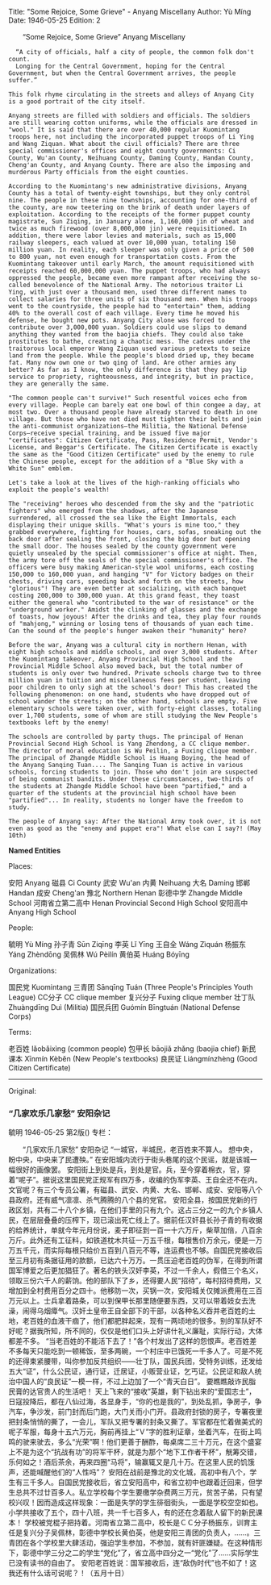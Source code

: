 Title: "Some Rejoice, Some Grieve" - Anyang Miscellany
Author: Yù Míng
Date: 1946-05-25
Edition: 2

　　“Some Rejoice, Some Grieve”
    Anyang Miscellany

      “A city of officials, half a city of people, the common folk don't count.
      Longing for the Central Government, hoping for the Central Government, but when the Central Government arrives, the people suffer.”

    This folk rhyme circulating in the streets and alleys of Anyang City is a good portrait of the city itself.

    Anyang streets are filled with soldiers and officials. The soldiers are still wearing cotton uniforms, while the officials are dressed in "wool." It is said that there are over 40,000 regular Kuomintang troops here, not including the incorporated puppet troops of Li Ying and Wang Ziquan. What about the civil officials? There are three special commissioner's offices and eight county governments: Ci County, Wu'an County, Neihuang County, Daming County, Handan County, Cheng'an County, and Anyang County. There are also the imposing and murderous Party officials from the eight counties.

    According to the Kuomintang's new administrative divisions, Anyang County has a total of twenty-eight townships, but they only control nine. The people in these nine townships, accounting for one-third of the county, are now teetering on the brink of death under layers of exploitation. According to the receipts of the former puppet county magistrate, Sun Ziqing, in January alone, 1,160,000 jin of wheat and twice as much firewood (over 8,000,000 jin) were requisitioned. In addition, there were labor levies and materials, such as 15,000 railway sleepers, each valued at over 10,000 yuan, totaling 150 million yuan. In reality, each sleeper was only given a price of 500 to 800 yuan, not even enough for transportation costs. From the Kuomintang takeover until early March, the amount requisitioned with receipts reached 60,000,000 yuan. The puppet troops, who had always oppressed the people, became even more rampant after receiving the so-called benevolence of the National Army. The notorious traitor Li Ying, with just over a thousand men, used three different names to collect salaries for three units of six thousand men. When his troops went to the countryside, the people had to "entertain" them, adding 40% to the overall cost of each village. Every time he moved his defense, he bought new pots. Anyang City alone was forced to contribute over 3,000,000 yuan. Soldiers could use slips to demand anything they wanted from the baojia chiefs. They could also take prostitutes to bathe, creating a chaotic mess. The cadres under the traitorous local emperor Wang Ziquan used various pretexts to seize land from the people. While the people's blood dried up, they became fat. Many now own one or two qing of land. Are other armies any better? As far as I know, the only difference is that they pay lip service to propriety, righteousness, and integrity, but in practice, they are generally the same.

    "The common people can't survive!" Such resentful voices echo from every village. People can barely eat one bowl of thin congee a day, at most two. Over a thousand people have already starved to death in one village. But those who have not died must tighten their belts and join the anti-communist organizations—the Militia, the National Defense Corps—receive special training, and be issued five major "certificates": Citizen Certificate, Pass, Residence Permit, Vendor's License, and Beggar's Certificate. The Citizen Certificate is exactly the same as the "Good Citizen Certificate" used by the enemy to rule the Chinese people, except for the addition of a "Blue Sky with a White Sun" emblem.

    Let's take a look at the lives of the high-ranking officials who exploit the people's wealth!

    The "receiving" heroes who descended from the sky and the "patriotic fighters" who emerged from the shadows, after the Japanese surrendered, all crossed the sea like the Eight Immortals, each displaying their unique skills. "What's yours is mine too," they grabbed everywhere, fighting for houses, cars, sofas, sneaking out the back door after sealing the front, closing the big door but opening the small door. The houses sealed by the county government were quietly unsealed by the special commissioner's office at night. Then, the army tore off the seals of the special commissioner's office. The officers were busy making American-style wool uniforms, each costing 150,000 to 160,000 yuan, and hanging "V" for Victory badges on their chests, driving cars, speeding back and forth on the streets, how "glorious"! They are even better at socializing, with each banquet costing 200,000 to 300,000 yuan. At this grand feast, they toast either the general who "contributed to the war of resistance" or the "underground worker." Amidst the clinking of glasses and the exchange of toasts, how joyous! After the drinks and tea, they play four rounds of "mahjong," winning or losing tens of thousands of yuan each time. Can the sound of the people's hunger awaken their "humanity" here?

    Before the war, Anyang was a cultural city in northern Henan, with eight high schools and middle schools, and over 3,000 students. After the Kuomintang takeover, Anyang Provincial High School and the Provincial Middle School also moved back, but the total number of students is only over two hundred. Private schools charge two to three million yuan in tuition and miscellaneous fees per student, leaving poor children to only sigh at the school's door! This has created the following phenomenon: on one hand, students who have dropped out of school wander the streets; on the other hand, schools are empty. Five elementary schools were taken over, with forty-eight classes, totaling over 1,700 students, some of whom are still studying the New People's textbooks left by the enemy!

    The schools are controlled by party thugs. The principal of Henan Provincial Second High School is Yang Zhendong, a CC clique member. The director of moral education is Wu Peilin, a Fuxing clique member. The principal of Zhangde Middle School is Huang Boying, the head of the Anyang Sanqing Tuan.... The Sanqing Tuan is active in various schools, forcing students to join. Those who don't join are suspected of being communist bandits. Under these circumstances, two-thirds of the students at Zhangde Middle School have been "partified," and a quarter of the students at the provincial high school have been "partified"... In reality, students no longer have the freedom to study.

    The people of Anyang say: After the National Army took over, it is not even as good as the "enemy and puppet era"! What else can I say?! (May 10th)

**Named Entities**

Places:

安阳	Anyang
磁县	Ci County
武安	Wu'an
内黄	Neihuang
大名	Daming
邯郸	Handan
成安	Cheng'an
豫北	Northern Henan
彰德中学 Zhangde Middle School
河南省立第二高中 Henan Provincial Second High School
安阳高中 Anyang High School

People:

毓明	Yù Míng
孙子青	Sūn Ziqīng
李英	Lǐ Yīng
王自全	Wáng Zìquán
杨振东	Yáng Zhèndōng
吴佩林	Wú Pèilín
黄伯英	Huáng Bóyīng

Organizations:

国民党	Kuomintang
三青团	Sānqīng Tuán (Three People's Principles Youth League)
CC分子	CC clique member
复兴分子	Fuxing clique member
壮丁队	Zhuàngdīng Duì (Militia)
国民兵团	Guómín Bīngtuán (National Defense Corps)

Terms:

老百姓	lǎobǎixìng (common people)
包甲长	bāojiǎ zhǎng (baojia chief)
新民课本	Xīnmín Kèběn (New People's textbooks)
良民证	Liángmínzhèng (Good Citizen Certificate)



<hr /> 

Original: 


### “几家欢乐几家愁”  安阳杂记
毓明
1946-05-25
第2版()
专栏：

　　“几家欢乐几家愁”
    安阳杂记
      “一城官，半城民，老百姓来不算人。
      想中央，盼中央，中央来了民遭殃。”
    在安阳城内流行于街头巷尾的这个民谣，就是该城一幅很好的画像罢。
    安阳街上到处是兵，到处是官。兵，至今穿着棉衣，官，穿着“呢子”。据说这里国民党正规军有四万多，收编的伪军李英、王自全还不在内。文官呢？有三个专员公署，有磁县、武安、内黄、大名、邯郸、成安、安阳等八个县政府。还有威气凛凛、杀气腾腾的八个县的党官。
    安阳全县，按国民党新的行政区划，共有二十八个乡镇，在他们手里的只有九个。这占三分之一的九个乡镇人民，在层层叠叠的压榨下，现已滚出死亡线上了。据前任汉奸县长孙子青的有收据的给养统计，单就今年元月份说，麦子即征到一百一十六万斤，柴草加倍，八百余万斤。此外还有工征料，如铁道枕木共征一万五千根，每根售价万余元，便是一万万五千元，而实际每根只给价五百到八百元不等，连运费也不够。自国民党接收后至三月初有条据征用的款额，已达六十万万。一贯压迫老百姓的伪军，在得到所谓国军博爱之后更加猖狂了。著名的铁头汉奸李英，不过一千余人，假借三个名义，领取三份六千人的薪饷。他的部队下了乡，还得要人民“招待”，每村招待费用，又增加到全村费用百分之四十。他移防一次，买锅一次，安阳城关仅摊派费用在三百万元以上。士兵拿着路条，可以到保甲长那里随便要东西，又可以带着妓女去洗澡，闹得乌烟瘴气。汉奸土皇帝王自全部下的干部，以各种名义吞并老百姓的土地，老百姓的血液干痼了，他们都肥胖起来，现有一两顷地的很多。别的军队好不好呢？据我所知，所不同的，仅仅是他们口头上好讲什礼义廉耻，实际行动，大体都差不多。
    “当老百姓的不能活下去了！”各个村发出了这样的怨恨声。老百姓差不多每天只能吃到一顿稀饭，至多两碗，一个村庄中已饿死一千多人了。可是不死的还得束紧腰带，叫你参加反共组织——壮丁队，国民兵团，受特务训练，还发给五大“证”，什么公民证，通行证，迁居证，小贩营业证，乞丐证。公民证和敌人统治中国人的“良民证”一模一样，不过上边加了一个“青天白日”。
    要瞧瞧敲诈民脂民膏的达官贵人的生活吧！
    天上飞来的“接收”英雄，剩下钻出来的“爱国志士”，日寇投降后，都在八仙过海，各显身手，“你的也是我的”，到处乱抓，争房子，争汽车，争沙发，前门封而后门跑，大门关而小门开。县政府封锁的房子，专署夜里把封条悄悄的撕了，一会儿，军队又把专署的封条又撕了。军官都在忙着做美式的呢子军服，每身十五六万元，胸前再挂上“Ｖ”字的胜利证章，坐着汽车，在街上鸣鸣的驶来驶去，多么“光荣”啊！他们更善于酬酢，每桌席二三十万元，在这个盛宴上不是为这个“抗战有功”的将军干杯，就是为那个“地下工作者干杯”，觥筹交错，乐何如之！酒后茶余，再来四圈“马将”，输赢辄又是几十万。在这里人民的饥饿声，还能喊醒他们的“人性吗”？
    安阳在战前是豫北的文化城，高初中有八个，学生有三千多人。自国民党接收后，省立安阳高中，和省立初中也跟着迁回来，但学生总共不过廿百多人。私立学校每个学生要缴学杂费两三万元，贫苦子弟，只有望校兴叹！因而造成这样现象：一面是失学的学生徘徊街头，一面是学校空空如也。小学共接收了五个，四十八班，共一千七百多人，有的还在念着敌人留下的新民课本！
    学校被党棍子把持着。河南省立第二高中，校长是ＣＣ分子杨振东，训育主任是复兴分子吴佩林，彰德中学校长黄伯英，他是安阳三青团的负责人，……。三青团在各个学校里大肆活动，强迫学生参加，不参加，就有奸匪嫌疑。在这种情形下，彰德中学三分之二的学生“党化”了，省立高中四分之一“党化”了……实际学生已没有读书的自由了。
    安阳老百姓说：国军接收后，连“敌伪时代”也不如了！这我还有什么话可说呢？！（五月十日）
